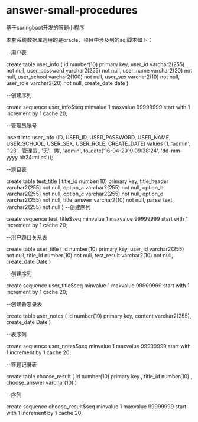 # answer-small-procedures
基于springboot开发的答题小程序

本套系统数据库选用的是oracle，项目中涉及到的sql脚本如下：

--用户表

create table user_info
(
       id number(10) primary key,
       user_id varchar2(255) not null,
       user_password varchar2(255) not null,
       user_name varchar2(20) not null,
       user_school varchar2(100) not null,
       user_sex varchar2(10) not null,
       user_role varchar2(20) not null,
       create_date date
)

--创建序列

create sequence user_info$seq
minvalue 1
maxvalue 99999999
start with 1
increment by 1
cache 20;

--管理员账号

insert into user_info (ID, USER_ID, USER_PASSWORD, USER_NAME, USER_SCHOOL, USER_SEX, USER_ROLE, CREATE_DATE)
values (1, 'admin', '123', '管理员', '无', '男', 'admin', to_date('16-04-2019 09:38:24', 'dd-mm-yyyy hh24:mi:ss'));

--题目表

create table test_title
(
    title_id number(10) primary key,
    title_header varchar2(255) not null,
    option_a varchar2(255) not null,
    option_b varchar2(255) not null,
    option_c varchar2(255) not null,
    option_d varchar2(255) not null,
    title_answer varchar2(10) not null,
    parse_text varchar2(255) not null
)
--创建序列

create sequence test_title$seq
minvalue 1
maxvalue 99999999
start with 1
increment by 1
cache 20;

--用户题目关系表

create table user_title
(
       id number(10) primary key,
       user_id varchar2(255) not null,
       title_id number(10) not null,
       test_result varchar2(10) not null,
       create_date Date
)

--创建序列

create sequence user_title$seq
minvalue 1
maxvalue 99999999
start with 1
increment by 1
cache 20; 
 
--创建备忘录表  

create table user_notes
(
  id number(10) primary key,
  content varchar2(255),
  create_date Date
)

--表序列

create sequence user_notes$seq
minvalue 1
maxvalue 99999999
start with 1
increment by 1
cache 20;

--答题记录表

create table choose_result
(
       id number(10) primary key ,
       title_id number(10) ,
       choose_answer varchar(10) 
)

--序列

create sequence choose_result$seq
minvalue 1
maxvalue 99999999
start with 1
increment by 1
cache 20;



